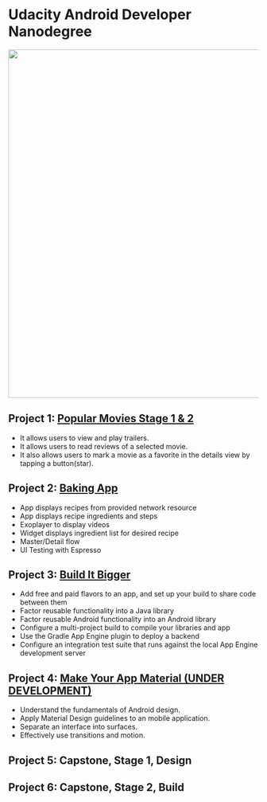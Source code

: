 # Udacity Android Developer Nanodegree

<img src="https://raw.githubusercontent.com/emrekose26/udacity-nanodegree-projects/master/nanodegree.png" width="700"> 


## Project 1: [Popular Movies Stage 1 & 2](https://github.com/emrekose26/udacity-nanodegree-projects/tree/master/PopularMovies)

  - It allows users to view and play trailers.
  - It allows users to read reviews of a selected movie.
  - It also allows users to mark a movie as a favorite in the details view by tapping a button(star).

## Project 2: [Baking App](https://github.com/emrekose26/udacity-nanodegree-projects/tree/master/BakingApp)

  - App displays recipes from provided network resource
  - App displays recipe ingredients and steps
  - Exoplayer to display videos
  - Widget displays ingredient list for desired recipe
  - Master/Detail flow 
  - UI Testing with Espresso

## Project 3: [Build It Bigger](https://github.com/emrekose26/udacity-nanodegree-projects/tree/master/BuildItBigger)

  - Add free and paid flavors to an app, and set up your build to share code between them
  - Factor reusable functionality into a Java library
  - Factor reusable Android functionality into an Android library
  - Configure a multi-project build to compile your libraries and app
  - Use the Gradle App Engine plugin to deploy a backend
  - Configure an integration test suite that runs against the local App Engine development server

## Project 4: [Make Your App Material (UNDER DEVELOPMENT)](https://github.com/emrekose26/udacity-nanodegree-projects/tree/master/xyz-reader)

  - Understand the fundamentals of Android design.
  - Apply Material Design guidelines to an mobile application.
  - Separate an interface into surfaces.
  - Effectively use transitions and motion.

## Project 5: Capstone, Stage 1, Design
  
## Project 6: Capstone, Stage 2, Build
